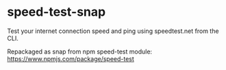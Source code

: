 # speed-test-snap

Test your internet connection speed and ping using speedtest.net from the CLI.
  
Repackaged as snap from npm speed-test module: https://www.npmjs.com/package/speed-test
